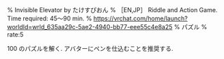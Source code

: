 % Invisible Elevator by たけすぴおん
% ［EN‚JP］ Riddle and Action Game. Time required: 45～90 min.
% https://vrchat.com/home/launch?worldId=wrld_635aa29c-5ae2-4940-bb77-eee55c4e8a25
% パズル
% rate:5

100 のパズルを解く.
アバターにペンを仕込むことを推奨する.

